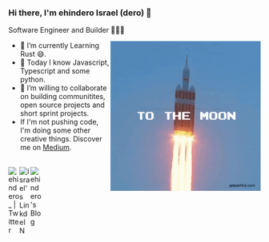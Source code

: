 ### Hi there, I'm ehindero Israel (dero) 👋

Software Engineer and Builder 👷🏽‍♂️

<img align="right" alt="GIF" height="300px" width="300px" src="./assets/skr-sig.gif" />

- 🔭 I’m currently Learning Rust 😄.
- 🌱 Today I know Javascript, Typescript and some python.
- 👯 I’m willing to collaborate on building communitites, open source projects and short sprint projects.
- If I'm not pushing code, I'm doing some other creative things. Discover me on [Medium](https://medium.com/@ehindero).

<br>
<a href="https://twitter.com/ehindero_">
  <img align="left" alt="ehindero_ | Twitter" width="22px" src="https://cdn.jsdelivr.net/npm/simple-icons@v3/icons/twitter.svg" />
</a>

<a href="https://www.linkedin.com/in/ehindero-israel-970813189/">
  <img align="left" alt="israel's LinkdeIN" width="22px" src="https://cdn.jsdelivr.net/npm/simple-icons@v3/icons/linkedin.svg" />
</a>

<a href="https://medium.com/@ehindero">
  <img align="left" alt="ehindero's Blog" width="22px" src="https://cdn.jsdelivr.net/npm/simple-icons@3.0.1/icons/medium.svg" />
</a>

